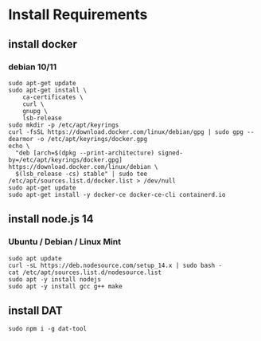 # Install Requirements

## install docker

### debian 10/11
```
sudo apt-get update
sudo apt-get install \
    ca-certificates \
    curl \
    gnupg \
    lsb-release
sudo mkdir -p /etc/apt/keyrings
curl -fsSL https://download.docker.com/linux/debian/gpg | sudo gpg --dearmor -o /etc/apt/keyrings/docker.gpg
echo \
  "deb [arch=$(dpkg --print-architecture) signed-by=/etc/apt/keyrings/docker.gpg] https://download.docker.com/linux/debian \
  $(lsb_release -cs) stable" | sudo tee /etc/apt/sources.list.d/docker.list > /dev/null
sudo apt-get update
sudo apt-get install -y docker-ce docker-ce-cli containerd.io
```

## install node.js 14

### Ubuntu / Debian / Linux Mint
```
sudo apt update
curl -sL https://deb.nodesource.com/setup_14.x | sudo bash -
cat /etc/apt/sources.list.d/nodesource.list
sudo apt -y install nodejs
sudo apt -y install gcc g++ make
```

## install DAT
```
sudo npm i -g dat-tool
```


